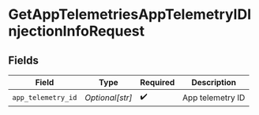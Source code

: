 # GetAppTelemetriesAppTelemetryIDInjectionInfoRequest


## Fields

| Field              | Type               | Required           | Description        |
| ------------------ | ------------------ | ------------------ | ------------------ |
| `app_telemetry_id` | *Optional[str]*    | :heavy_check_mark: | App telemetry ID   |